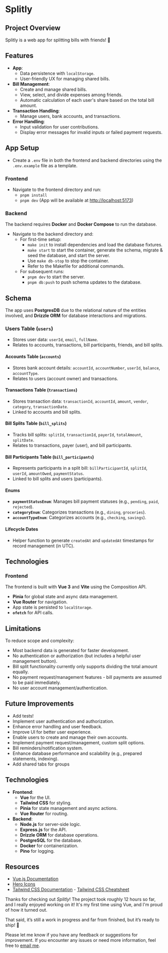 # Splitly

## Project Overview

Splitly is a web app for splitting bills with friends! 🥰

## Features

- **App**:
  - Data persistence with `localStorage`.
  - User-friendly UX for managing shared bills.
- **Bill Management**:
  - Create and manage shared bills.
  - View, select, and divide expenses among friends.
  - Automatic calculation of each user's share based on the total bill amount.
- **Transaction Handling**:
  - Manage users, bank accounts, and transactions.
- **Error Handling**:
  - Input validation for user contributions.
  - Display error messages for invalid inputs or failed payment requests.

## App Setup

- Create a `.env` file in both the frontend and backend directories using the `.env.example` file as a template.

### Frontend

- Navigate to the frontend directory and run:
  - `pnpm install`
  - `pnpm dev` (App will be available at [http://localhost:5173](http://localhost:5173))

### Backend

The backend requires **Docker** and **Docker Compose** to run the database.

- Navigate to the backend directory and:
  - For first-time setup:
    - `make init` to install dependencies and load the database fixtures.
    - `make start` to start the container, generate the schema, migrate & seed the database, and start the server.
    - Use `make db-stop` to stop the container.
    - Refer to the Makefile for additional commands.
  - For subsequent runs:
    - `pnpm dev` to start the server.
    - `pnpm db:push` to push schema updates to the database.

## Schema

The app uses **PostgresDB** due to the relational nature of the entities involved, and **Drizzle ORM** for database interactions and migrations.

### Users Table (`users`)

- Stores user data: `userId`, `email`, `fullName`.
- Relates to accounts, transactions, bill participants, friends, and bill splits.

#### Accounts Table (`accounts`)

- Stores bank account details: `accountId`, `accountNumber`, `userId`, `balance`, `accountType`.
- Relates to users (account owner) and transactions.

#### Transactions Table (`transactions`)

- Stores transaction data: `transactionId`, `accountId`, `amount`, `vendor`, `category`, `transactionDate`.
- Linked to accounts and bill splits.

#### Bill Splits Table (`bill_splits`)

- Tracks bill splits: `splitId`, `transactionId`, `payerId`, `totalAmount`, `splitDate`.
- Relates to transactions, payer (user), and bill participants.

#### Bill Participants Table (`bill_participants`)

- Represents participants in a split bill: `billParticipantId`, `splitId`, `userId`, `amountOwed`, `paymentStatus`.
- Linked to bill splits and users (participants).

#### Enums

- **`paymentStatusEnum`**: Manages bill payment statuses (e.g., `pending`, `paid`, `rejected`).
- **`categoryEnum`**: Categorizes transactions (e.g., `dining`, `groceries`).
- **`accountTypeEnum`**: Categorizes accounts (e.g., `checking`, `savings`).

#### Lifecycle Dates

- Helper function to generate `createdAt` and `updatedAt` timestamps for record management (in UTC).

## Technologies

### Frontend

The frontend is built with **Vue 3** and **Vite** using the Composition API.

- **Pinia** for global state and async data management.
- **Vue Router** for navigation.
- App state is persisted to `localStorage`.
- **`ofetch`** for API calls.

## Limitations

To reduce scope and complexity:

- Most backend data is generated for faster development.
- No authentication or authorization (but includes a helpful user management button).
- Bill split functionality currently only supports dividing the total amount equally.
- No payment request/management features - bill payments are assumed to be paid immediately.
- No user account management/authentication.

## Future Improvements

- Add tests!
- Implement user authentication and authorization.
- Enhance error handling and user feedback.
- Improve UI for better user experience.
- Enable users to create and manage their own accounts.
- Implement payment request/management, custom split options.
- Bill reminders/notification system.
- Enhance database performance and scalability (e.g., prepared statements, indexing).
- Add shared tabs for groups

## Technologies

- **Frontend**:
  - **Vue** for the UI.
  - **Tailwind CSS** for styling.
  - **Pinia** for state management and async actions.
  - **Vue Router** for routing.
- **Backend**:
  - **Node.js** for server-side logic.
  - **Express.js** for the API.
  - **Drizzle ORM** for database operations.
  - **PostgreSQL** for the database.
  - **Docker** for containerization.
  - **Pino** for logging.

## Resources

- [Vue.js Documentation](https://vuejs.org/)
- [Hero Icons](https://heroicons.com/)
- [Tailwind CSS Documentation](https://tailwindcss.com/) - [Tailwind CSS Cheatsheet](https://www.creative-tim.com/twcomponents/cheatsheet)

Thanks for checking out *Splitly*!
The project took roughly 12 hours so far, and I really enjoyed working on it! It's my first time using Vue, and I'm proud of how it turned out.

That said, it’s still a work in progress and far from finished, but it’s ready to ship! 🎉

Please let me know if you have any feedback or suggestions for improvement.
If you encounter any issues or need more information, feel free to [email me](mailto:patrick.nzediegwu@gmail.com).
